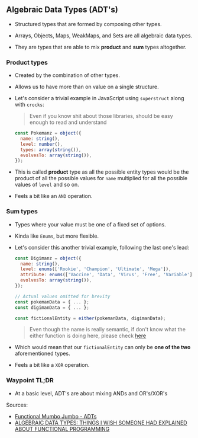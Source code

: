 ## Algebraic Data Types (ADT's)

- Structured types that are formed by composing other types.
  
- Arrays, Objects, Maps, WeakMaps, and Sets are all algebraic data types.
  
- They are types that are able to mix **product** and **sum** types altogether.


### Product types

- Created by the combination of other types.

- Allows us to have more than on value on a single structure.

- Let's consider a trivial example in JavaScript using `superstruct` along with `crocks`:

  > Even if you know shit about those libraries, should be easy enough to read and understand

  ```js
  const Pokemanz = object({
    name: string(),
    level: number(),
    types: array(string()),
    evolvesTo: array(string()),
  });
  ```

- This is called **product** type as all the possible entity types would be the product of all the possible values for `name` multiplied for all the possible values of `level` and so on.

- Feels a bit like an `AND` operation.


### Sum types

- Types where your value must be one of a fixed set of options.

- Kinda like `Enums`, but more flexible.

- Let's consider this another trivial example, following the last one's lead:

  ```js
  const Digimanz = object({
    name: string(),
    level: enums(['Rookie', 'Champion', 'Ultimate', 'Mega']), 
    attribute: enums(['Vaccine', 'Data', 'Virus', 'Free', 'Variable']),
    evolvesTo: array(string()),
  });

  // Actual values omitted for brevity
  const pokemanData = { ... };
  const digimanData = { ... };

  const fictionalEntity = either(pokemanData, digimanData);
  ```

  > Even though the name is really semantic, if don't know what the either function is doing here, please check [here](https://crocks.dev/docs/crocks/Maybe.html#either)

- Which would mean that our `fictionalEntity` can only be **one of the two** aforementioned types.

- Feels a bit like a `XOR` operation.


### Waypoint TL;DR

- At a basic level, ADT's are about mixing ANDs and OR's/XOR's







Sources:
 - [Functional Mumbo Jumbo - ADTs](http://blog.jenkster.com/2016/06/functional-mumbo-jumbo-adts.html)
 - [ALGEBRAIC DATA TYPES: THINGS I WISH SOMEONE HAD EXPLAINED ABOUT FUNCTIONAL PROGRAMMING](https://jrsinclair.com/articles/2019/algebraic-data-types-what-i-wish-someone-had-explained-about-functional-programming/)